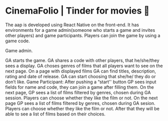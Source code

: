 # CinemaFolio | Tinder for movies :movie_camera:
The aap is developed using React Native on the front-end. It has environments for a game admin(someone who starts a game and invites other players) and game participants. Players can join the game by using a game code.

Game admin.

GA starts the game.
GA shares a code with other players, that he/she/they sees a display.
GA choses genres of films that all players want to see on the next page.
On a page with displayed films GA can find titles, description, rating and date of release. GA can start choosing that she/he/ they do or don’t like.
Game Participant: After pushing a “start'' button GP sees input fields for name and code, they can join a game after filling them. On the next page, GP sees a list of films filtered by genres, chosen during GA session. Players can choose whether they like the film or not. On the next page GP sees a list of films filtered by genres, chosen during GA sesion. Players can choose whether they like the film or not. After that they will be able to see a list of films based on their choices.

